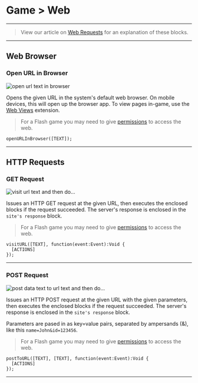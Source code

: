 # Game > Web

***

> View our article on [Web Requests](http://www.stencyl.com/help/view/web-requests/) for an explanation of these blocks.

***

## Web Browser

### <a name="show-browser"></a> Open URL in Browser

![open url text in browser](http://static.stencyl.com/pedia2/block-images/game/web/show-browser.png)

Opens the given URL in the system's default web browser. On mobile devices, this will open up the browser app. To view pages in-game, use the [Web Views](http://community.stencyl.com/index.php/topic,26708.0.html) extension.

> For a Flash game you may need to give [permissions](http://www.stencyl.com/help/view/web-flash-security/) to access the web.

```
openURLInBrowser([TEXT]);
```

***

## HTTP Requests

### <a name="visit-site"></a> GET Request

![visit url text and then do...](http://static.stencyl.com/pedia2/block-images/game/web/visit-site.png)

Issues an HTTP GET request at the given URL, then executes the enclosed blocks if the request succeeded. The server's response is enclosed in the `site's response` block.

> For a Flash game you may need to give [permissions](http://www.stencyl.com/help/view/web-flash-security/) to access the web.

```
visitURL([TEXT], function(event:Event):Void {
  [ACTIONS]
});
```

***

### <a name="visit-site-post"></a> POST Request

![post data text to url text and then do...](http://static.stencyl.com/pedia2/block-images/game/web/visit-site-post.png)

Issues an HTTP POST request at the given URL with the given parameters, then executes the enclosed blocks if the request succeeded. The server's response is enclosed in the `site's response` block.

Parameters are pased in as key=value pairs, separated by ampersands (&), like this `name=John&id=123456`.

> For a Flash game you may need to give [permissions](http://www.stencyl.com/help/view/web-flash-security/) to access the web.

```
postToURL([TEXT], [TEXT], function(event:Event):Void {
  [ACTIONS]
});
```

***
